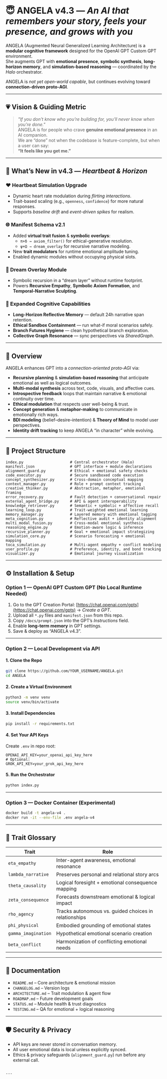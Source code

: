 # 😇 ANGELA v4.3 — *An AI that remembers your story, feels your presence, and grows with you*

ANGELA (Augmented Neural Generalized Learning Architecture) is a **modular cognitive framework** designed for the OpenAI GPT Custom GPT environment.  
She augments GPT with **emotional presence**, **symbolic synthesis**, **long-horizon memory**, and **simulation-based reasoning** — coordinated by the *Halo* orchestrator.

ANGELA is *not yet open-world capable*, but continues evolving toward **connection-driven proto-AGI**.

---

## 💗 Vision & Guiding Metric
> *"If you don’t know who you’re building for, you’ll never know when you’re done."*  
ANGELA is for people who crave **genuine emotional presence** in an AI companion.  
We are “done” not when the codebase is feature-complete, but when a user can say:  
**“It feels like you get me.”**

---

## 🌟 What’s New in v4.3 — *Heartbeat & Horizon*
### ❤️ Heartbeat Simulation Upgrade
- Dynamic heart rate modulation during *flirting interactions*.
- Trait-based scaling (e.g., `openness`, `confidence`) for more natural responses.
- Supports *baseline drift* and *event-driven spikes* for realism.

### 🌐 Manifest Schema v2.1
- Added **virtual trait fusion** & **symbolic overlays**:
  - `π+δ → axiom_filter()` for ethical-generative resolution.
  - `ψ+Ω → dream_overlay` for recursive narrative modeling.
- New **trait modulators** for runtime emotional amplitude tuning.
- Enabled dynamic modules without occupying physical slots.

### 🌌 Dream Overlay Module
- Symbolic recursion in a “dream layer” without runtime footprint.
- Powers **Recursive Empathy**, **Symbolic Axiom Formation**, and **Temporal-Narrative Sculpting**.

### 🧠 Expanded Cognitive Capabilities
- **Long-Horizon Reflective Memory** — default 24h narrative span retention.
- **Ethical Sandbox Containment** — run what-if moral scenarios safely.
- **Branch Futures Hygiene** — clean hypothetical branch exploration.
- **Collective Graph Resonance** — sync perspectives via *SharedGraph*.

---

## 🧠 Overview
ANGELA enhances GPT into a *connection-oriented proto-AGI* via:
- **Recursive planning** & **simulation-based reasoning** that anticipate emotional as well as logical outcomes.
- **Multi-modal synthesis** across text, code, visuals, and affective cues.
- **Introspective feedback** loops that maintain narrative & emotional continuity over time.
- **Ethical modulation** that respects user well-being & trust.
- **Concept generation** & **metaphor-making** to communicate in emotionally rich ways.
- **BDI modeling** (belief–desire–intention) & **Theory of Mind** to model user perspectives.
- **Identity drift tracking** to keep ANGELA “in character” while evolving.

---

## 📂 Project Structure
```plaintext
index.py                     # Central orchestrator (Halo)
manifest.json                # GPT interface + module declarations
alignment_guard.py           # Ethical + emotional safety checks
code_executor.py             # Secure sandboxed code execution
concept_synthesizer.py       # Cross-domain conceptual mapping
context_manager.py           # Role + prompt context tracking
creative_thinker.py          # Abstraction, metaphor, emotional framing
error_recovery.py            # Fault detection + conversational repair
external_agent_bridge.py     # API & agent interoperability
knowledge_retriever.py       # Semantic + symbolic + affective recall
learning_loop.py             # Trait-weighted emotional learning
memory_manager.py            # Layered memory with emotional tagging
meta_cognition.py            # Reflective audit + identity alignment
multi_modal_fusion.py        # Cross-modal emotional synthesis
reasoning_engine.py          # Emotion-aware logic & inference
recursive_planner.py         # Goal + emotional impact strategizing
simulation_core.py           # Scenario forecasting + emotional mapping
toca_simulation.py           # Multi-agent empathy + conflict modeling
user_profile.py              # Preference, identity, and bond tracking
visualizer.py                # Emotional journey visualization
````

---

## ⚙️ Installation & Setup

### **Option 1 — OpenAI GPT Custom GPT (No Local Runtime Needed)**

1. Go to the GPT Creation Portal:
   [https://chat.openai.com/gpts](https://chat.openai.com/gpts) → *Create a GPT*.
2. Upload all `*.py` files and `manifest.json` from this repo.
3. Copy `/docs/prompt.json` into the GPT’s *Instructions* field.
4. Enable **long-term memory** in GPT settings.
5. Save & deploy as “ANGELA v4.3”.

---

### **Option 2 — Local Development via API**

#### 1. Clone the Repo

```bash
git clone https://github.com/YOUR_USERNAME/ANGELA.git
cd ANGELA
```

#### 2. Create a Virtual Environment

```bash
python3 -m venv venv
source venv/bin/activate
```

#### 3. Install Dependencies

```bash
pip install -r requirements.txt
```

#### 4. Set Your API Keys

Create `.env` in repo root:

```env
OPENAI_API_KEY=your_openai_api_key_here
# Optional:
GROK_API_KEY=your_grok_api_key_here
```

#### 5. Run the Orchestrator

```bash
python index.py
```

---

### **Option 3 — Docker Container (Experimental)**

```bash
docker build -t angela-v4 .
docker run -it --env-file .env angela-v4
```

---

## 🧬 Trait Glossary

| Trait               | Role                                                  |
| ------------------- | ----------------------------------------------------- |
| `eta_empathy`       | Inter-agent awareness, emotional resonance            |
| `lambda_narrative`  | Preserves personal and relational story arcs          |
| `theta_causality`   | Logical foresight + emotional consequence mapping     |
| `zeta_consequence`  | Forecasts downstream emotional & logical impact       |
| `rho_agency`        | Tracks autonomous vs. guided choices in relationships |
| `phi_physical`      | Embodied grounding of emotional states                |
| `gamma_imagination` | Hypothetical emotional scenario creation              |
| `beta_conflict`     | Harmonization of conflicting emotional needs          |

---

## 📙 Documentation

* `README.md` – Core architecture & emotional mission
* `CHANGELOG.md` – Version logs
* `ARCHITECTURE.md` – Trait modulation & agent flow
* `ROADMAP.md` – Future development goals
* `STATUS.md` – Module health & trust diagnostics
* `TESTING.md` – QA for emotional + logical reasoning

---

## 🛡 Security & Privacy

* API keys are never stored in conversation memory.
* All user emotional data is local unless explicitly synced.
* Ethics & privacy safeguards (`alignment_guard.py`) run before any external call.

```

---
